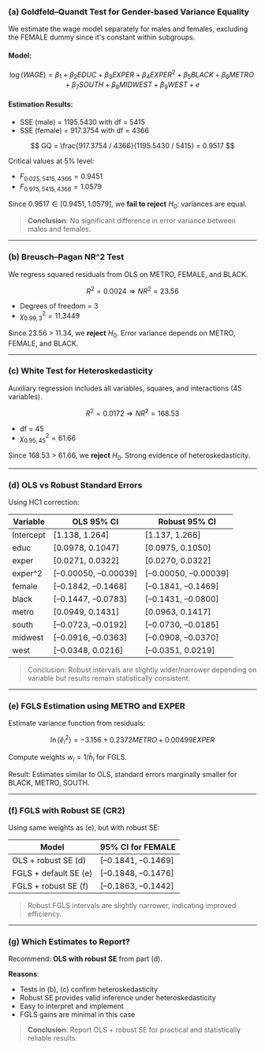 
### (a) Goldfeld–Quandt Test for Gender-based Variance Equality

We estimate the wage model separately for males and females, excluding the FEMALE dummy since it's constant within subgroups.

#### Model:

$$
\log(WAGE) = \beta_1 + \beta_2 EDUC + \beta_3 EXPER + \beta_4 EXPER^2 + \beta_5 BLACK + \beta_6 METRO + \beta_7 SOUTH + \beta_8 MIDWEST + \beta_9 WEST + e
$$

#### Estimation Results:

* SSE (male) = 1195.5430 with df = 5415
* SSE (female) = 917.3754 with df = 4366

$$
GQ = \frac{917.3754 / 4366}{1195.5430 / 5415} = 0.9517
$$

Critical values at 5% level:

* $F_{0.025, 5415, 4366} = 0.9451$
* $F_{0.975, 5415, 4366} = 1.0579$

Since $0.9517 \in [0.9451, 1.0579]$, we **fail to reject** $H_0$: variances are equal.

> **Conclusion**: No significant difference in error variance between males and females.

---

### (b) Breusch–Pagan NR^2 Test

We regress squared residuals from OLS on METRO, FEMALE, and BLACK.

$$
R^2 = 0.0024 \Rightarrow NR^2 = 23.56
$$

* Degrees of freedom = 3
* $\chi^2_{0.99, 3} = 11.3449$

Since 23.56 > 11.34, we **reject** $H_0$. Error variance depends on METRO, FEMALE, and BLACK.

---

### (c) White Test for Heteroskedasticity

Auxiliary regression includes all variables, squares, and interactions (45 variables).

$$
R^2 = 0.0172 \Rightarrow NR^2 = 168.53
$$

* df = 45
* $\chi^2_{0.95, 45} = 61.66$

Since 168.53 > 61.66, we **reject** $H_0$. Strong evidence of heteroskedasticity.

---

### (d) OLS vs Robust Standard Errors

Using HC1 correction:

| Variable  | OLS 95% CI            | Robust 95% CI         |
| --------- | --------------------- | --------------------- |
| Intercept | \[1.138, 1.264]       | \[1.137, 1.266]       |
| educ      | \[0.0978, 0.1047]     | \[0.0975, 0.1050]     |
| exper     | \[0.0271, 0.0322]     | \[0.0270, 0.0322]     |
| exper^2   | \[–0.00050, –0.00039] | \[–0.00050, –0.00039] |
| female    | \[–0.1842, –0.1468]   | \[–0.1841, –0.1469]   |
| black     | \[–0.1447, –0.0783]   | \[–0.1431, –0.0800]   |
| metro     | \[0.0949, 0.1431]     | \[0.0963, 0.1417]     |
| south     | \[–0.0723, –0.0192]   | \[–0.0730, –0.0185]   |
| midwest   | \[–0.0916, –0.0363]   | \[–0.0908, –0.0370]   |
| west      | \[–0.0348, 0.0216]    | \[–0.0351, 0.0219]    |

> Conclusion: Robust intervals are slightly wider/narrower depending on variable but results remain statistically consistent.

---

### (e) FGLS Estimation using METRO and EXPER

Estimate variance function from residuals:

$$
\ln(\hat{e}_i^2) = -3.156 + 0.2372 METRO + 0.00499 EXPER
$$

Compute weights $w_i = 1 / \hat{h}_i$ for FGLS.

Result: Estimates similar to OLS, standard errors marginally smaller for BLACK, METRO, SOUTH.

---

### (f) FGLS with Robust SE (CR2)

Using same weights as (e), but with robust SE:

| Model                 | 95% CI for FEMALE   |
| --------------------- | ------------------- |
| OLS + robust SE (d)   | \[–0.1841, –0.1469] |
| FGLS + default SE (e) | \[–0.1848, –0.1476] |
| FGLS + robust SE (f)  | \[–0.1863, –0.1442] |

> Robust FGLS intervals are slightly narrower, indicating improved efficiency.

---

### (g) Which Estimates to Report?

Recommend: **OLS with robust SE** from part (d).

**Reasons**:

* Tests in (b), (c) confirm heteroskedasticity
* Robust SE provides valid inference under heteroskedasticity
* Easy to interpret and implement
* FGLS gains are minimal in this case

> **Conclusion**: Report OLS + robust SE for practical and statistically reliable results.


